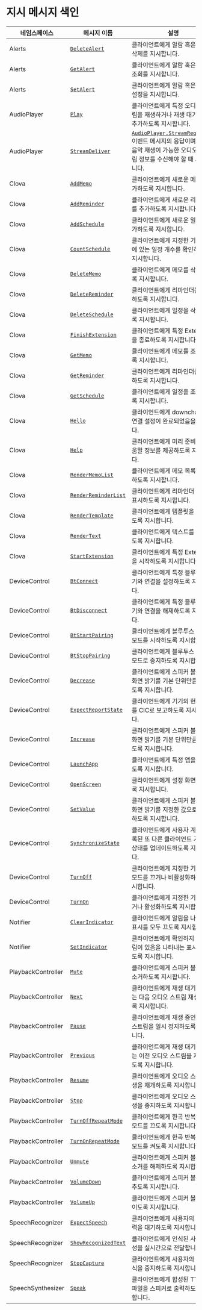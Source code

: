 # 지시 메시지 색인

| 네임스페이스          | 메시지 이름       | 설명                                             |
|--------------------|----------------|-------------------------------------------------|
| Alerts             | [`DeleteAlert`](/CIC/References/CICInterface/Alerts.md#DeleteAlert)             | 클라이언트에게 알람 혹은 타이머 삭제를 지시합니다.                                                  |
| Alerts             | [`GetAlert`](/CIC/References/CICInterface/Alerts.md#GetAlert)                   | 클라이언트에게 알람 혹은 타이머 조회를 지시합니다.                                                  |
| Alerts             | [`SetAlert`](/CIC/References/CICInterface/Alerts.md#SetAlert)                   | 클라이언트에게 알람 혹은 타이머 설정을 지시합니다.                                                  |
| AudioPlayer        | [`Play`](/CIC/References/CICInterface/AudioPlayer.md#Play)                      | 클라이언트에게 특정 오디오 스트림을 재생하거나 재생 대기열에 추가하도록 지시합니다.                          |
| AudioPlayer        | [`StreamDeliver`](/CIC/References/CICInterface/AudioPlayer.md#StreamDeliver)    | [`AudioPlayer.StreamRequested`](/CIC/References/CICInterface/AudioPlayer.md#StreamRequested) 이벤트 메시지의 응답이며, 실제 음악 재생이 가능한 오디오 스트림 정보를 수신해야 할 때 사용합니다. |
| Clova              | [`AddMemo`](/CIC/References/CICInterface/Clova.md#AddMemo)                      | 클라이언트에게 새로운 메모를 추가하도록 지시합니다.                                                  |
| Clova              | [`AddReminder`](/CIC/References/CICInterface/Clova.md#AddReminder)              | 클라이언트에게 새로운 리마인더를 추가하도록 지시합니다.                                               |
| Clova              | [`AddSchedule`](/CIC/References/CICInterface/Clova.md#AddSchedule)              | 클라이언트에게 새로운 일정을 추가하도록 지시합니다.                                                  |
| Clova              | [`CountSchedule`](/CIC/References/CICInterface/Clova.md#CountSchedule)          | 클라이언트에게 지정한 기간 사이에 있는 일정 개수를 확인하도록 지시합니다.                                 |
| Clova              | [`DeleteMemo`](/CIC/References/CICInterface/Clova.md#DeleteMemo)                | 클라이언트에게 메모를 삭제하도록 지시합니다.                                                       |
| Clova              | [`DeleteReminder`](/CIC/References/CICInterface/Clova.md#DeleteReminder)        | 클라이언트에게 리마인더를 삭제하도록 지시합니다.                                                    |
| Clova              | [`DeleteSchedule`](/CIC/References/CICInterface/Clova.md#DeleteSchedule)        | 클라이언트에게 일정을 삭제하도록 지시합니다.                                                       |
| Clova              | [`FinishExtension`](/CIC/References/CICInterface/Clova.md#FinishExtension)      | 클라이언트에게 특정 Extension을 종료하도록 지시합니다.                                             |
| Clova              | [`GetMemo`](/CIC/References/CICInterface/Clova.md#GetMemo)                      | 클라이언트에게 메모를 조회하도록 지시합니다.                                                       |
| Clova              | [`GetReminder`](/CIC/References/CICInterface/Clova.md#GetReminder)              | 클라이언트에게 리마인더를 조회하도록 지시합니다.                                                    |
| Clova              | [`GetSchedule`](/CIC/References/CICInterface/Clova.md#GetSchedule)              | 클라이언트에게 일정을 조회하도록 지시합니다.                                                       |
| Clova              | [`Hello`](/CIC/References/CICInterface/Clova.md#Hello)                          | 클라이언트에게 downchannel 연결 설정이 완료되었음을 알립니다.                                       |
| Clova              | [`Help`](/CIC/References/CICInterface/Clova.md#Help)                            | 클라이언트에게 미리 준비해둔 도움말 정보를 제공하도록 지시합니다.                                       |
| Clova              | [`RenderMemoList`](/CIC/References/CICInterface/Clova.md#RenderMemoList)        | 클라이언트에게 메모 목록을 표시하도록 지시합니다.                                                   |
| Clova              | [`RenderReminderList`](/CIC/References/CICInterface/Clova.md#RenderReminderList) | 클라이언트에게 리마인더 목록을 표시하도록 지시합니다.                                               |
| Clova              | [`RenderTemplate`](/CIC/References/CICInterface/Clova.md#RenderTemplate)        | 클라이언트에게 템플릿을 표시하도록 지시합니다.                                                     |
| Clova              | [`RenderText`](/CIC/References/CICInterface/Clova.md#RenderText)                | 클라이언트에게 텍스트를 표시하도록 지시합니다.                                                     |
| Clova              | [`StartExtension`](/CIC/References/CICInterface/Clova.md#StartExtension)        | 클라이언트에게 특정 Extension을 시작하도록 지시합니다.                                             |
| DeviceControl      | [`BtConnect`](/CIC/References/CICInterface/DeviceControl.md#BtConnect)          | 클라이언트에게 특정 블루투스 기기와 연결을 설정하도록 지시합니다.                                       |
| DeviceControl      | [`BtDisconnect`](/CIC/References/CICInterface/DeviceControl.md#BtDisconnect)    | 클라이언트에게 특정 블루투스 기기와 연결을 해제하도록 지시합니다.                                       |
| DeviceControl      | [`BtStartPairing`](/CIC/References/CICInterface/DeviceControl.md#BtStartPairing) | 클라이언트에게 블루투스 페어링 모드를 시작하도록 지시합니다.                                          |
| DeviceControl      | [`BtStopPairing`](/CIC/References/CICInterface/DeviceControl.md#BtStopPairing)   | 클라이언트에게 블루투스 페어링 모드로 중지하도록 지시합니다.                                          |
| DeviceControl      | [`Decrease`](/CIC/References/CICInterface/DeviceControl.md#Decrease)             | 클라이언트에게 스피커 볼륨 또는 화면 밝기를 기본 단위만큼 줄이도록 지시합니다.                            |
| DeviceControl      | [`ExpectReportState`](/CIC/References/CICInterface/DeviceControl.md#ExpectReportState) | 클라이언트에게 기기의 현재 상태를 CIC로 보고하도록 지시합니다.                                 |
| DeviceControl      | [`Increase`](/CIC/References/CICInterface/DeviceControl.md#Increase)             | 클라이언트에게 스피커 볼륨 또는 화면 밝기를 기본 단위만큼 높이도록 지시합니다.                            |
| DeviceControl      | [`LaunchApp`](/CIC/References/CICInterface/DeviceControl.md#LaunchApp)           | 클라이언트에게 특정 앱을 실행하도록 지시합니다.                                                     |
| DeviceControl      | [`OpenScreen`](/CIC/References/CICInterface/DeviceControl.md#OpenScreen)         | 클라이언트에게 설정 화면을 열도록 지시합니다.                                                     |
| DeviceControl      | [`SetValue`](/CIC/References/CICInterface/DeviceControl.md#SetValue)            | 클라이언트에게 스피커 볼륨 또는 화면 밝기를 지정한 값으로 설정하도록 지시합니다.                           |
| DeviceControl      | [`SynchronizeState`](/CIC/References/CICInterface/DeviceControl.md#SynchronizeState) | 클라이언트에게 사용자 계정에 등록된 또 다른 클라이언트 기기의 상태를 업데이트하도록 지시합니다.           |
| DeviceControl      | [`TurnOff`](/CIC/References/CICInterface/DeviceControl.md#TurnOff)               | 클라이언트에게 지정한 기능이나 모드를 끄거나 비활성화하도록 지시합니다.                                  |
| DeviceControl      | [`TurnOn`](/CIC/References/CICInterface/DeviceControl.md#TurnOn)                 | 클라이언트에게 지정한 기능을 켜거나 활성화하도록 지시합니다.                                          |
| Notifier           | [`ClearIndicator`](/CIC/References/CICInterface/Notifier.md#ClearIndicator)      | 클라이언트에게 알림을 나타내는 표시를 모두 끄도록 지시합니다.                                         |
| Notifier           | [`SetIndicator`](/CIC/References/CICInterface/Notifier.md#SetIndicator)         | 클라이언트에게 확인하지 않은 알림이 있음을 나타내는 표시를 켜도록 지시합니다.                              |
| PlaybackController | [`Mute`](/CIC/References/CICInterface/PlaybackController.md#Mute)               | 클라이언트에게 스피커 볼륨을 음소거하도록 지시합니다.                                                |
| PlaybackController | [`Next`](/CIC/References/CICInterface/PlaybackController.md#Next)               | 클라이언트에게 재생 대기열에 있는 다음 오디오 스트림 재생하도록 지시합니다.                               |
| PlaybackController | [`Pause`](/CIC/References/CICInterface/PlaybackController.md#Pause)             | 클라이언트에게 재생 중인 오디오 스트림을 일시 정지하도록 지시합니다.                                    |
| PlaybackController | [`Previous`](/CIC/References/CICInterface/PlaybackController.md#Previous)       | 클라이언트에게 재생 대기열에 있는 이전 오디오 스트림을 재생하도록 지시합니다.                              |
| PlaybackController | [`Resume`](/CIC/References/CICInterface/PlaybackController.md#Resume)           | 클라이언트에게 오디오 스트림 재생을 재개하도록 지시합니다.                                            |
| PlaybackController | [`Stop`](/CIC/References/CICInterface/PlaybackController.md#Stop)               | 클라이언트에게 오디오 스트림 재생을 중지하도록 지시합니다.                                            |
| PlaybackController | [`TurnOffRepeatMode`](/CIC/References/CICInterface/PlaybackController.md#TurnOffRepeatMode) | 클라이언트에게 한곡 반복 재생 모드를 끄도록 지시합니다.                                  |
| PlaybackController | [`TurnOnRepeatMode`](/CIC/References/CICInterface/PlaybackController.md#TurnOnRepeatMode) | 클라이언트에게 한곡 반복 재생 모드를 켜도록 지시합니다.                                    |
| PlaybackController | [`Unmute`](/CIC/References/CICInterface/PlaybackController.md#Unmute)           | 클라이언트에게 스피커 볼륨의 음소거를 해제하도록 지시합니다.                                           |
| PlaybackController | [`VolumeDown`](/CIC/References/CICInterface/PlaybackController.md#VolumeDown)   | 클라이언트에게 스피커 볼륨을 낮추도록 지시합니다.                                                   |
| PlaybackController | [`VolumeUp`](/CIC/References/CICInterface/PlaybackController.md#VolumeUp)       | 클라이언트에게 스피커 볼륨을 높이도록 지시합니다.                                                   |
| SpeechRecognizer   | [`ExpectSpeech`](/CIC/References/CICInterface/SpeechRecognizer.md#ExpectSpeech) | 클라이언트에게 사용자의 음성 입력을 대기하도록 지시합니다.                                            |
| SpeechRecognizer   | [`ShowRecognizedText`](/CIC/References/CICInterface/SpeechRecognizer.md#ShowRecognizedText) | 클라이언트에게 인식된 사용자 음성을 실시간으로 전달합니다.                                |
| SpeechRecognizer   | [`StopCapture`](/CIC/References/CICInterface/SpeechRecognizer.md#StopCapture)   | 클라이언트에게 사용자의 음성 인식을 중지하도록 지시합니다.                                            |
| SpeechSynthesizer  | [`Speak`](/CIC/References/CICInterface/SpeechSynthesizer.md#Speak)                 | 클라이언트에게 합성된 TTS 음성 파일을 스피커로 출력하도록 지시합니다.                                   |
